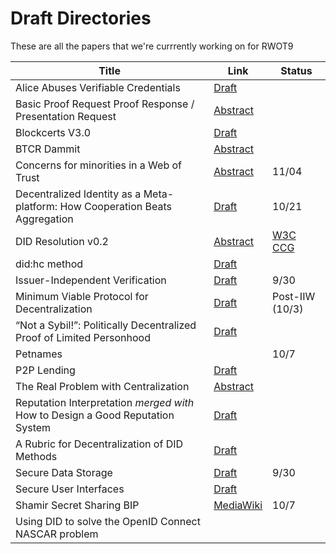 # Draft Directories

These are all the papers that we're currrently working on for RWOT9

| Title | Link | Status |
|--|--|--|
| Alice Abuses Verifiable Credentials | [Draft](https://github.com/WebOfTrustInfo/rwot9-prague/blob/master/draft-documents/alice-abuses-verifiable-credentials.md) |
| Basic Proof Request Proof Response / Presentation Request | [Abstract](https://github.com/WebOfTrustInfo/rwot9-prague/blob/master/draft-documents/PresentationRequest.md) |
| Blockcerts V3.0 | [Draft](https://github.com/WebOfTrustInfo/rwot9-prague/blob/master/draft-documents/BlockcertsV3.md) |
| BTCR Dammit | [Abstract](https://github.com/WebOfTrustInfo/rwot9-prague/blob/master/draft-documents/btcr_contd.md) |
| Concerns for minorities in a Web of Trust | [Abstract](https://github.com/WebOfTrustInfo/rwot9-prague/blob/master/draft-documents/wot-concerns-for-minorities.md) | 11/04 |
| Decentralized Identity as a Meta-platform: How Cooperation Beats Aggregation | [Draft](https://github.com/WebOfTrustInfo/rwot9-prague/blob/master/draft-documents/CooperationBeatsAggregation.md) | 10/21 |
| DID Resolution v0.2 | [Abstract](https://github.com/WebOfTrustInfo/rwot9-prague/blob/master/draft-documents/did-resolution-v2.md) |[W3C CCG](https://w3c-ccg.github.io/did-resolution/)
| did:hc method | [Draft](https://github.com/WebOfTrustInfo/rwot9-prague/blob/master/draft-documents/did:hc-method.md) |
| Issuer-Independent Verification | [Draft](https://github.com/WebOfTrustInfo/rwot9-prague/blob/master/draft-documents/Issuer-Independent%20Verification.md) | 9/30 |
| Minimum Viable Protocol for Decentralization | [Draft](https://github.com/WebOfTrustInfo/rwot9-prague/blob/master/draft-documents/minimun-viable-protocol-for-decentralization.md) | Post-IIW (10/3) |
| “Not a Sybil!”: Politically Decentralized Proof of Limited Personhood | [Draft](https://github.com/WebOfTrustInfo/rwot9-prague/blob/master/draft-documents/proof_of_personhood.md) |
| Petnames | | 10/7 |
| P2P Lending | [Draft](https://github.com/WebOfTrustInfo/rwot9-prague/blob/master/draft-documents/P2P-lending-reputation) |
| The Real Problem with Centralization | [Abstract](https://github.com/WebOfTrustInfo/rwot9-prague/blob/master/draft-documents/the-real-problem-with-centralization.md) |
| Reputation Interpretation _merged with_ How to Design a Good Reputation System | [Draft](https://github.com/WebOfTrustInfo/rwot9-prague/blob/master/draft-documents/ReputationInterpretation.md) |
| A Rubric for Decentralization of DID Methods | [Draft](https://github.com/WebOfTrustInfo/rwot9-prague/blob/master/draft-documents/decentralized-did-rubric.md) |
| Secure Data Storage | [Draft](https://github.com/WebOfTrustInfo/rwot9-prague/blob/master/draft-documents/encrypted-data-vaults.md) | 9/30
| Secure User Interfaces | [Draft](https://github.com/WebOfTrustInfo/rwot9-prague/blob/master/draft-documents/secure-user-interfaces.md) |
| Shamir Secret Sharing BIP | [MediaWiki](https://github.com/WebOfTrustInfo/rwot9-prague/blob/master/draft-documents/shamir-secret-sharing.mediawiki) | 10/7
| Using DID to solve the OpenID Connect NASCAR problem | | 
